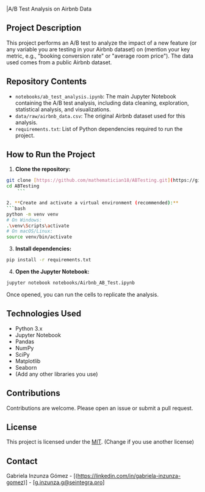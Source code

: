 |A/B Test Analysis on Airbnb Data

## Project Description

This project performs an A/B test to analyze the impact of a new feature (or any variable you are testing in your Airbnb dataset) on (mention your key metric, e.g., "booking conversion rate" or "average room price"). The data used comes from a public Airbnb dataset.

## Repository Contents

- `notebooks/ab_test_analysis.ipynb`: The main Jupyter Notebook containing the A/B test analysis, including data cleaning, exploration, statistical analysis, and visualizations.
- `data/raw/airbnb_data.csv`: The original Airbnb dataset used for this analysis.
- `requirements.txt`: List of Python dependencies required to run the project.

## How to Run the Project

1. **Clone the repository:**
```bash
git clone [https://github.com/mathematician18/ABTesting.git](https://github.com/mathematician18/ABTesting.git)
cd ABTesting
    ```

2. **Create and activate a virtual environment (recommended):**
```bash
python -m venv venv
# On Windows:
.\venv\Scripts\activate
# On macOS/Linux:
source venv/bin/activate
```

3. **Install dependencies:**
```bash
pip install -r requirements.txt
```

4. **Open the Jupyter Notebook:**
```bash
jupyter notebook notebooks/Airbnb_AB_Test.ipynb
```
Once opened, you can run the cells to replicate the analysis.

## Technologies Used

- Python 3.x
- Jupyter Notebook
- Pandas
- NumPy
- SciPy
- Matplotlib
- Seaborn
- (Add any other libraries you use)

## Contributions

Contributions are welcome. Please open an issue or submit a pull request.

## License

This project is licensed under the [MIT](LICENSE). (Change if you use another license)

## Contact

Gabriela Inzunza Gómez - [(https://linkedin.com/in/gabriela-inzunza-gomez)] - [g.inzunza.g@seintegra.pro]

